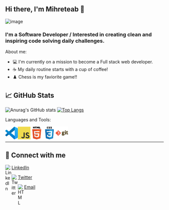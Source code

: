 
## Hi there, I'm Mihreteab :wave:

![image](https://user-images.githubusercontent.com/34578631/144666672-91e827bb-948f-49de-82c7-cd744c220277.png)

### I'm a Software Developer / Interested in creating clean and inspiring code solving daily challenges.



About me:

- :computer: I'm currently on a mission to become a Full stack web developer.
- :coffee: My daily routine starts with a cup of coffee!
- :chess_pawn: Chess is my faviorite game!!

📈 GitHub Stats
-----

![Anurag's GitHub stats](https://github-readme-stats.vercel.app/api?username=mre55&show_icons=true&theme=radical)   [![Top Langs](https://github-readme-stats.vercel.app/api/top-langs/?username=mre55&theme=radical&layout=compact)](https://github.com/mre55/github-readme-stats)


Languages and Tools:

<img align="left" alt="VScode" width="40px" src="https://raw.githubusercontent.com/github/explore/80688e429a7d4ef2fca1e82350fe8e3517d3494d/topics/visual-studio-code/visual-studio-code.png" />

<img align="left" alt="JS" width="40px" src="https://raw.githubusercontent.com/github/explore/80688e429a7d4ef2fca1e82350fe8e3517d3494d/topics/javascript/javascript.png" />

<img align="left" alt="HTML" width="40px" src="https://raw.githubusercontent.com/github/explore/80688e429a7d4ef2fca1e82350fe8e3517d3494d/topics/html/html.png" />

<img align="left" alt="HTML" width="40px" src="https://raw.githubusercontent.com/github/explore/80688e429a7d4ef2fca1e82350fe8e3517d3494d/topics/css/css.png" />

<img align="left" alt="HTML" width="40px" src="https://raw.githubusercontent.com/github/explore/80688e429a7d4ef2fca1e82350fe8e3517d3494d/topics/git/git.png" />

<br />

<br />


* * *


## 🤝 Connect with me

<img align="left" alt="LinkedIn" width="20px" src="https://user-images.githubusercontent.com/34578631/144675135-0c0ea4b9-3a44-4fcc-b29a-f40683ff131f.png" /> [LinkedIn](https://www.linkedin.com/in/mihreteabaride/)


<img align="left" alt="Twitter" width="20px" src="https://user-images.githubusercontent.com/34578631/144675807-c24f273d-b293-4395-8338-80adc480ebee.png" /> [Twitter](https://twitter.com/MreMisganaw)


<img align="left" alt="HTML" width="20px" src="https://user-images.githubusercontent.com/34578631/144675888-759aafb1-5ab5-4836-8186-162180648168.png" /> [Email](misganawmihreteab@gmail.com)



